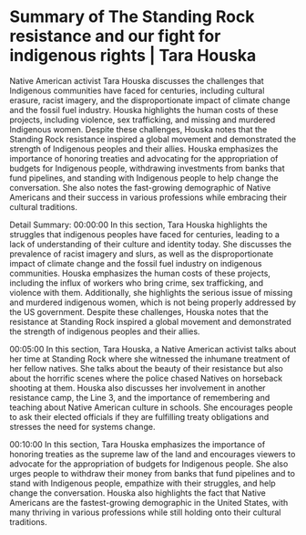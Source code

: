 # Summary of The Standing Rock resistance and our fight for indigenous rights | Tara Houska

Native American activist Tara Houska discusses the challenges that Indigenous communities have faced for centuries, including cultural erasure, racist imagery, and the disproportionate impact of climate change and the fossil fuel industry. Houska highlights the human costs of these projects, including violence, sex trafficking, and missing and murdered Indigenous women. Despite these challenges, Houska notes that the Standing Rock resistance inspired a global movement and demonstrated the strength of Indigenous peoples and their allies. Houska emphasizes the importance of honoring treaties and advocating for the appropriation of budgets for Indigenous people, withdrawing investments from banks that fund pipelines, and standing with Indigenous people to help change the conversation. She also notes the fast-growing demographic of Native Americans and their success in various professions while embracing their cultural traditions.

Detail Summary: 
00:00:00
In this section, Tara Houska highlights the struggles that indigenous peoples have faced for centuries, leading to a lack of understanding of their culture and identity today. She discusses the prevalence of racist imagery and slurs, as well as the disproportionate impact of climate change and the fossil fuel industry on indigenous communities. Houska emphasizes the human costs of these projects, including the influx of workers who bring crime, sex trafficking, and violence with them. Additionally, she highlights the serious issue of missing and murdered indigenous women, which is not being properly addressed by the US government. Despite these challenges, Houska notes that the resistance at Standing Rock inspired a global movement and demonstrated the strength of indigenous peoples and their allies.

00:05:00
In this section, Tara Houska, a Native American activist talks about her time at Standing Rock where she witnessed the inhumane treatment of her fellow natives. She talks about the beauty of their resistance but also about the horrific scenes where the police chased Natives on horseback shooting at them. Houska also discusses her involvement in another resistance camp, the Line 3, and the importance of remembering and teaching about Native American culture in schools. She encourages people to ask their elected officials if they are fulfilling treaty obligations and stresses the need for systems change.

00:10:00
In this section, Tara Houska emphasizes the importance of honoring treaties as the supreme law of the land and encourages viewers to advocate for the appropriation of budgets for Indigenous people. She also urges people to withdraw their money from banks that fund pipelines and to stand with Indigenous people, empathize with their struggles, and help change the conversation. Houska also highlights the fact that Native Americans are the fastest-growing demographic in the United States, with many thriving in various professions while still holding onto their cultural traditions.

